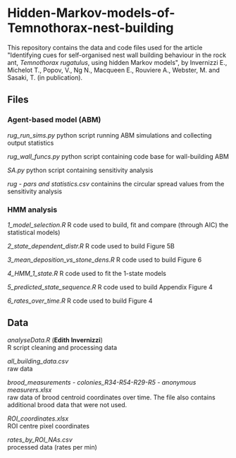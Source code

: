# Hidden-Markov-models-of-Temnothorax-nest-building
This repository contains the data and code files used for the article "Identifying cues for self-organised nest wall building behaviour in the rock ant, _Temnothorax rugatulus_, using hidden Markov models", by Invernizzi E., Michelot T., Popov, V., Ng N., Macqueen E., Rouviere A., Webster, M. and Sasaki, T. (in publication).


## Files 
### Agent-based model (ABM)  
_rug_run_sims.py_ 
python script running ABM simulations and collecting output statistics
   
_rug_wall_funcs.py_ 
python script containing code base for wall-building ABM 

_SA.py_
python script containing sensitivity analysis

_rug - pars and statistics.csv_
containins the circular spread values from the sensitivity analysis


### HMM analysis

_1_model_selection.R_
R code used to build, fit and compare (through AIC) the statistical models)

_2_state_dependent_distr.R_
R code used to build Figure 5B

_3_mean_deposition_vs_stone_dens.R_
R code used to build Figure 6

_4_HMM_1_state.R_
R code used to fit the 1-state models

_5_predicted_state_sequence.R_
R code used to build Appendix Figure 4

_6_rates_over_time.R_
R code used to build Figure 4



## Data

_analyseData.R_   (**Edith Invernizzi**)   
R script cleaning and processing data   

_all_building_data.csv_   
raw data   

_brood_measurements - colonies_R34-R54-R29-R5 - anonymous measurers.xlsx_   
raw data of brood centroid coordinates over time. The file also contains additional brood data that were not used.   

_ROI_coordinates.xlsx_   
ROI centre pixel coordinates   

_rates_by_ROI_NAs.csv_   
processed data (rates per min)   

